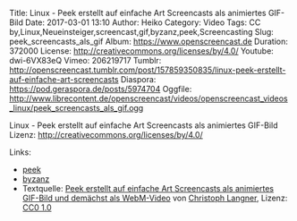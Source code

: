 Title: Linux - Peek erstellt auf einfache Art Screencasts als animiertes GIF-Bild
Date: 2017-03-01 13:10
Author: Heiko
Category: Video
Tags: CC by,Linux,Neueinsteiger,screencast,gif,byzanz,peek,Screencasting
Slug: peek_screencasts_als_gif
Album: https://www.openscreencast.de
Duration: 372000
License: http://creativecommons.org/licenses/by/4.0/
Youtube: dwi-6VX83eQ
Vimeo: 206219717
Tumblr: http://openscreencast.tumblr.com/post/157859350835/linux-peek-erstellt-auf-einfache-art-screencasts
Diaspora: https://pod.geraspora.de/posts/5974704
Oggfile: http://www.librecontent.de/openscreencast/videos/openscreencast_videos_linux/peek_screencasts_als_gif.ogg

Linux - Peek erstellt auf einfache Art Screencasts als animiertes GIF-Bild  
Lizenz: <http://creativecommons.org/licenses/by/4.0/>  
  

Links:

  * [peek](https://github.com/phw/peek)
  * [byzanz](https://github.com/GNOME/byzanz)
  * Textquelle: [Peek erstellt auf einfache Art Screencasts als animiertes GIF-Bild und demächst als WebM-Video](https://linuxundich.de/gnu-linux/peek-erstellt-auf-einfache-art-screencasts-als-animiertes-gif-bild-und-demaechst-als-webm-video/) von [Christoph Langner](http://linuxundich.de/), Lizenz: [CC0 1.0](http://creativecommons.org/publicdomain/zero/1.0/)

